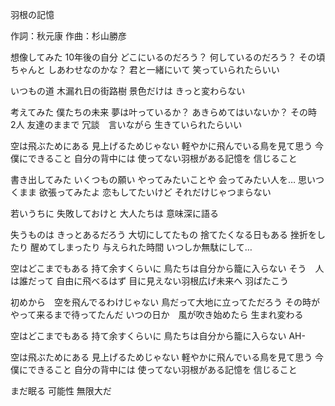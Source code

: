 羽根の記憶

作詞：秋元康
作曲：杉山勝彦

想像してみた
10年後の自分
どこにいるのだろう？
何しているのだろう？
その頃　ちゃんと
しあわせなのかな？
君と一緒にいて
笑っていられたらいい

いつもの道
木漏れ日の街路樹
景色だけは
きっと変わらない

考えてみた
僕たちの未来
夢は叶っているか？
あきらめてはいないか？
その時　2人
友達のままで
冗談　言いながら
生きていられたらいい

空は飛ぶためにある
見上げるためじゃない
軽やかに飛んでいる鳥を見て思う
今　僕にできること
自分の背中には
使ってない羽根がある記憶を
信じること

書き出してみた
いくつもの願い
やってみたいことや
会ってみたい人を…
思いつくまま
欲張ってみたよ
恋もしてたいけど
それだけじゃつまらない

若いうちに
失敗しておけと
大人たちは
意味深に語る

失うものは
きっとあるだろう
大切にしてたもの
捨てたくなる日もある
挫折をしたり
醒めてしまったり
与えられた時間
いつしか無駄にして…

空はどこまでもある
持て余すくらいに
鳥たちは自分から籠に入らない
そう　人は誰だって
自由に飛べるはず
目に見えない羽根広げ未来へ
羽ばたこう

初めから　空を飛んでるわけじゃない
鳥だって大地に立ってただろう
その時がやって来るまで待ってたんだ
いつの日か　風が吹き始めたら
生まれ変わる

空はどこまでもある
持て余すくらいに
鳥たちは自分から籠に入らない
AH-

空は飛ぶためにある
見上げるためじゃない
軽やかに飛んでいる鳥を見て思う
今　僕にできること
自分の背中には
使ってない羽根がある記憶を
信じること

まだ眠る
可能性
無限大だ
